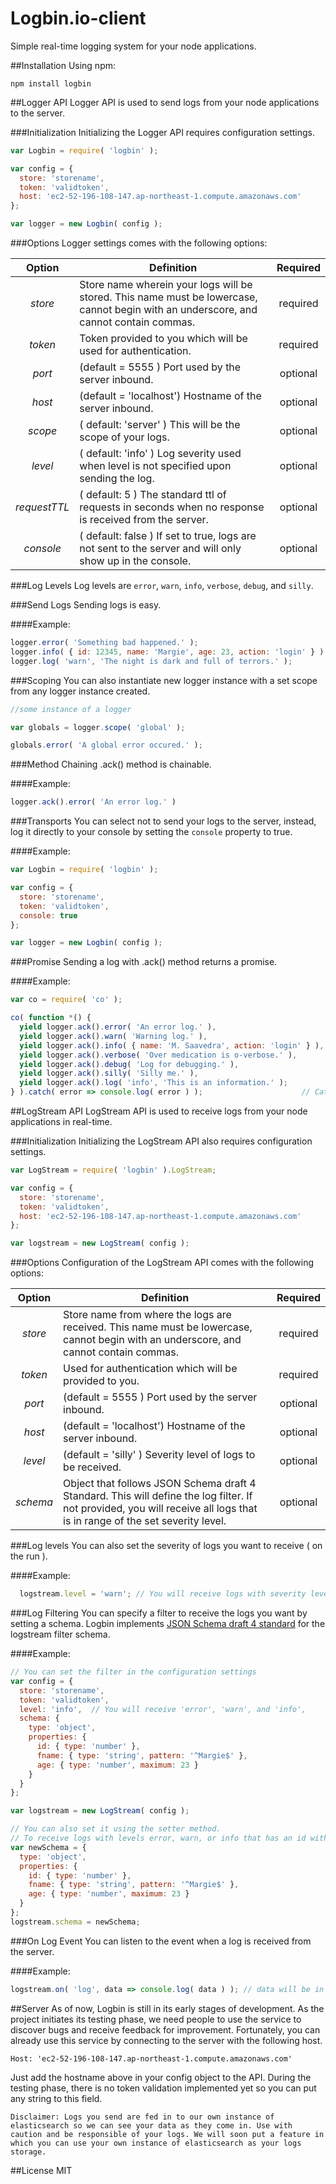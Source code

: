 # Logbin.io-client
Simple real-time logging system for your node applications.

##Installation
Using npm:

    npm install logbin

##Logger API
Logger API is used to send logs from your node applications to the server.

###Initialization
Initializing the Logger API requires configuration settings.

```javascript
var Logbin = require( 'logbin' );

var config = {
  store: 'storename',
  token: 'validtoken',
  host: 'ec2-52-196-108-147.ap-northeast-1.compute.amazonaws.com'
};

var logger = new Logbin( config );
```

###Options
Logger settings comes with the following options:

| Option | Definition | Required |
|:------:| ---------- |:--------:|
| *store* | Store name wherein your logs will be stored. This name must be lowercase, cannot begin with an underscore, and cannot contain commas. | required |
| *token* | Token provided to you which will be used for authentication. | required |
| *port* | (default = 5555 ) Port used by the server inbound. | optional |
| *host* | (default = 'localhost') Hostname of the server inbound. | optional |
| *scope* | ( default: 'server' ) This will be the scope of your logs. | optional |
| *level* | ( default: 'info' ) Log severity used when level is not specified upon sending the log. | optional |
| *requestTTL* | ( default: 5 ) The standard ttl of requests in seconds when no response is received from the server. | optional |
| *console* | ( default: false ) If set to true, logs are not sent to the server and will only show up in the console. | optional |

###Log Levels
Log levels are `error`, `warn`, `info`, `verbose`, `debug`, and `silly`.

###Send Logs
Sending logs is easy.

####Example:
```javascript
logger.error( 'Something bad happened.' );
logger.info( { id: 12345, name: 'Margie', age: 23, action: 'login' } );
logger.log( 'warn', 'The night is dark and full of terrors.' );
```

###Scoping
You can also instantiate new logger instance with a set scope from any logger instance created.

```javascript
//some instance of a logger

var globals = logger.scope( 'global' );

globals.error( 'A global error occured.' );
```
###Method Chaining
.ack() method is chainable.

####Example:

```javascript
logger.ack().error( 'An error log.' )
```

###Transports
You can select not to send your logs to the server, instead, log it directly
to your console by setting the `console` property to true.

####Example:

```javascript
var Logbin = require( 'logbin' );

var config = {
  store: 'storename',
  token: 'validtoken',
  console: true
};

var logger = new Logbin( config );
```

###Promise
Sending a log with .ack() method returns a promise.

####Example:

```javascript
var co = require( 'co' );

co( function *() {
  yield logger.ack().error( 'An error log.' ),                            // Send a log categorized by levels
  yield logger.ack().warn( 'Warning log.' ),
  yield logger.ack().info( { name: 'M. Saavedra', action: 'login' } ),     // You can also send an object
  yield logger.ack().verbose( 'Over medication is o-verbose.' ),
  yield logger.ack().debug( 'Log for debugging.' ),
  yield logger.ack().silly( 'Silly me.' ),
  yield logger.ack().log( 'info', 'This is an information.' );            // Or you can specify the level instead
} ).catch( error => console.log( error ) );                      // Catch reason of rejection
```

##LogStream API
LogStream API is used to receive logs from your node applications in real-time.

###Initialization
Initializing the LogStream API also requires configuration settings.

```javascript
var LogStream = require( 'logbin' ).LogStream;

var config = {
  store: 'storename',
  token: 'validtoken',
  host: 'ec2-52-196-108-147.ap-northeast-1.compute.amazonaws.com'
};

var logstream = new LogStream( config );
```

###Options
Configuration of the LogStream API comes with the following options:

| Option | Definition | Required |
|:------:| ---------- |:--------:|
| *store* | Store name from where the logs are received. This name must be lowercase, cannot begin with an underscore, and cannot contain commas. | required |
| *token* | Used for authentication which will be provided to you. | required |
| *port* | (default = 5555 ) Port used by the server inbound. | optional |
| *host* | (default = 'localhost') Hostname of the server inbound. | optional |
| *level* | (default = 'silly' ) Severity level of logs to be received. | optional |
| *schema* | Object that follows JSON Schema draft 4 Standard. This will define the log filter. If not provided, you will receive all logs that is in range of the set severity level. | optional |

###Log levels
You can also set the severity of logs you want to receive ( on the run ).

####Example:

```javascript
  logstream.level = 'warn'; // You will receive logs with severity levels 'error' and 'warn'.
```

###Log Filtering
You can specify a filter to receive the logs you want by setting a schema. Logbin implements [JSON Schema draft 4 standard](http://json-schema.org/) for the logstream filter schema.

####Example:

```javascript
// You can set the filter in the configuration settings
var config = {
  store: 'storename',
  token: 'validtoken',
  level: 'info',  // You will receive 'error', 'warn', and 'info',
  schema: {
    type: 'object',
    properties: {
      id: { type: 'number' },
      fname: { type: 'string', pattern: '^Margie$' },
      age: { type: 'number', maximum: 23 }
    }
  }
};

var logstream = new LogStream( config );

// You can also set it using the setter method.
// To receive logs with levels error, warn, or info that has an id with 'number' type, fname with value 'Margie', and age <= 23.
var newSchema = {
  type: 'object',
  properties: {
    id: { type: 'number' },
    fname: { type: 'string', pattern: '^Margie$' },
    age: { type: 'number', maximum: 23 }
  }
};
logstream.schema = newSchema;
```

###On Log Event
You can listen to the event when a log is received from the server.

####Example:

```javascript
logstream.on( 'log', data => console.log( data ) ); // data will be in object form for easier manipulation
```

##Server
As of now, Logbin is still in its early stages of development. As the project initiates its testing phase, we need people to use the service to discover bugs and receive feedback for improvement. Fortunately, you can already use this service by connecting to the server with the following host.

    Host: 'ec2-52-196-108-147.ap-northeast-1.compute.amazonaws.com'

Just add the hostname above in your config object to the API.
During the testing phase, there is no token validation implemented yet so you can put any string to this field.

`Disclaimer: Logs you send are fed in to our own instance of elasticsearch so we can see your data as they come in. Use with caution and be responsible of your logs. We will soon put a feature in which you can use your own instance of elasticsearch as your logs storage.`

##License
MIT
